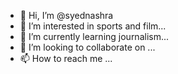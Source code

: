 - 👋 Hi, I’m @syednashra
- 👀 I’m interested in sports and film...
- 🌱 I’m currently learning journalism...
- 💞️ I’m looking to collaborate on ...
- 📫 How to reach me ...

<!---
syednashra/syednashra is a ✨ special ✨ repository because its `README.md` (this file) appears on your GitHub profile.
You can click the Preview link to take a look at your changes.
--->
